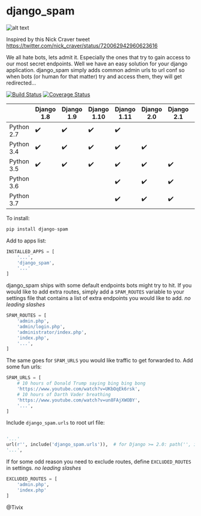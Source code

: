 django_spam
===========

![alt text](https://media.giphy.com/media/Mr8Gr9ejR0OpW/giphy.gif "django_spam")

Inspired by this Nick Craver tweet https://twitter.com/nick_craver/status/720062942960623616

We all hate bots, lets admit it. Especially the ones that try to gain access to our most secret endpoints. Well we have an easy
solution for your django application. django_spam simply adds common admin urls to url conf so when bots (or human
for that matter) try and access them, they will get redirected...


[![Build Status](https://travis-ci.org/nickatnight/django-spam.svg?branch=master)](https://travis-ci.org/nickatnight/django-spam)
[![Coverage Status](https://coveralls.io/repos/github/nickatnight/django-spam/badge.svg?branch=master)](https://coveralls.io/github/nickatnight/django-spam?branch=master)


|            | Django 1.8         | Django 1.9         | Django 1.10        | Django 1.11        | Django 2.0         | Django 2.1         | Django 2.2         |
| --         | --                 | --                 | --                 | --                 | --                 | --                 | --                 |
| Python 2.7 | :heavy_check_mark: | :heavy_check_mark: | :heavy_check_mark: | :heavy_check_mark: |                    |                    |                    |
| Python 3.4 | :heavy_check_mark: | :heavy_check_mark: | :heavy_check_mark: | :heavy_check_mark: | :heavy_check_mark: |                    |                    |
| Python 3.5 | :heavy_check_mark: | :heavy_check_mark: | :heavy_check_mark: | :heavy_check_mark: | :heavy_check_mark: | :heavy_check_mark: | :heavy_check_mark: |
| Python 3.6 |                    |                    |                    | :heavy_check_mark: | :heavy_check_mark: | :heavy_check_mark: | :heavy_check_mark: |
| Python 3.7 |                    |                    |                    | :heavy_check_mark: | :heavy_check_mark: | :heavy_check_mark: | :heavy_check_mark: |

To install:
```python
pip install django-spam
```

Add to apps list:
```python
INSTALLED_APPS = [
    '...',
    'django_spam',
    '...'
]
```

django_spam ships with some default endpoints bots might try to hit. If you would like to add extra routes, simply add
a ``SPAM_ROUTES`` variable to your settings file that contains a list of extra endpoints you would like
to add. *no leading slashes*
```python
SPAM_ROUTES = [
    'admin.php',
    'admin/login.php',
    'administrator/index.php',
    'index.php',
    '...',
]
```

The same goes for ``SPAM_URLS`` you would like traffic to get forwarded to. Add some fun urls:

```python
SPAM_URLS = [
    # 10 hours of Donald Trump saying bing bing bong
    'https://www.youtube.com/watch?v=UKbOqEk6rsk',
    # 10 hours of Darth Vader breathing
    'https://www.youtube.com/watch?v=un8FAjXWOBY',
    '...',
]
```

Include ``django_spam.urls`` to root url file:
```python

'...'
url(r'', include('django_spam.urls')),  # for Django >= 2.0: path('', include('django_spam.urls')),
'...',
```

If for some odd reason you need to exclude routes, define ``EXCLUDED_ROUTES`` in settings. *no leading slashes*

```python
EXCLUDED_ROUTES = [
    'admin.php',
    'index.php'
]
```

@Tivix
